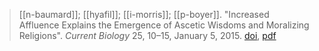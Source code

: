 > [[n-baumard]]; [[hyafil]]; [[i-morris]]; [[p-boyer]]. "Increased Affluence Explains the Emergence of Ascetic Wisdoms and Moralizing Religions". *Current Biology* 25, 10–15, January 5, 2015. [doi](http://dx.doi.org/10.1016/j.cub.2014.10.063), [pdf](a/n-baumard-a-hyafil-i-morris-p-boyer2015.pdf)